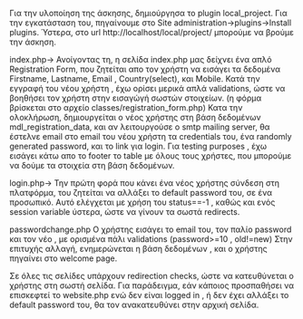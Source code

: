 Για την υλοποίηση της άσκησης, δημιούργησα το plugin local_project.
Για την εγκατάσταση του, πηγαίνουμε στο Site administration->plugins->Install plugins.
Ύστερα, στο url http://localhost/local/project/ μπορούμε να βρούμε την άσκηση.

index.php->
Ανοίγοντας τη, η σελίδα index.php μας δείχνει ένα απλό Registration Form, που ζητείται απο τον χρήστη να εισάγει τα δεδομένα Firstname, Lastname, Email , Country(select), και Mobile. Κατά την εγγραφή του νέου χρήστη , έχω ορίσει μερικά απλά validations, ώστε να βοηθήσει τον χρήστη στην εισαγώγή σωστών στοιχείων. (η φόρμα βρίσκεται στο αρχείο classes/registration_form.php) Κατα την ολοκλήρωση, δημιουργείται ο νέος χρήστης στη βάση δεδομένων mdl_registration_data, και
αν λειτουργούσε ο smtp mailing server, θα έστελνε email στο email του νέου χρήστη τα credentials του, ένα randomly generated password, και το link για login. Για testing purposes , έχω εισάγει κάτω απο το footer το table με όλους τους χρήστες, που μπορούμε να δούμε τα στοιχεία στη βάση δεδομένων.

login.php->
Την πρώτη φορά που κάνει ένα νέος χρήστης σύνδεση στη πλατφόρμα, του ζητείται να αλλάξει το default password του, σε ένα προσωπικό. Αυτό ελέγχεται με χρήση του status==-1 , καθώς και ενός session variable ύστερα, ώστε να γίνουν τα σωστά redirects.

passwordchange.php
Ο χρήστης εισάγει το email του, τον παλίο password και τον νέο , με ορισμένα πάλι validations (password>=10 , old!=new)
Στην επιτυχής αλλαγή, ενημερώνεται η βάση δεδομένων , και ο χρήστης πηγαίνει στο welcome page.

Σε όλες τις σελίδες υπάρχουν redirection checks, ώστε να κατευθύνεται ο χρήστης στη σωστή σελίδα. Για παράδειγμα, εάν κάποιος προσπαθήσει να επισκεφτεί το website.php ενώ δεν είναι logged in , ή δεν έχει αλλάξει το default password του, θα τον ανακατευθύνει στην αρχική σελίδα.